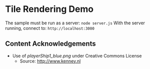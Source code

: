 # Tile Rendering Demo
The sample must be run as a server: `node server.js`
With the server running, connect to: `http://localhost:3000`


## Content Acknowledgements

* Use of *playerShip1_blue.png* under Creative Commons License
  * Source: http://www.kenney.nl
